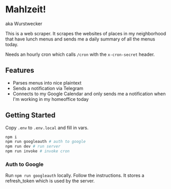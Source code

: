 # Mahlzeit!

aka Wurstwecker

This is a web scraper. It scrapes the websites of places in my neighborhood that
have lunch menus and sends me a daily summary of all the menus today.

Needs an hourly cron which calls `/cron` with the `x-cron-secret` header.

## Features

- Parses menus into nice plaintext
- Sends a notification via Telegram
- Connects to my Google Calendar and only sends me a notification when I'm
  working in my homeoffice today

## Getting Started

Copy `.env` to `.env.local` and fill in vars.

```bash
npm i
npm run googleauth # auth to google
npm run dev # run server
npm run invoke # invoke cron
```

### Auth to Google

Run `npm run googleauth` locally. Follow the instructions. It stores a
refresh_token which is used by the server.
